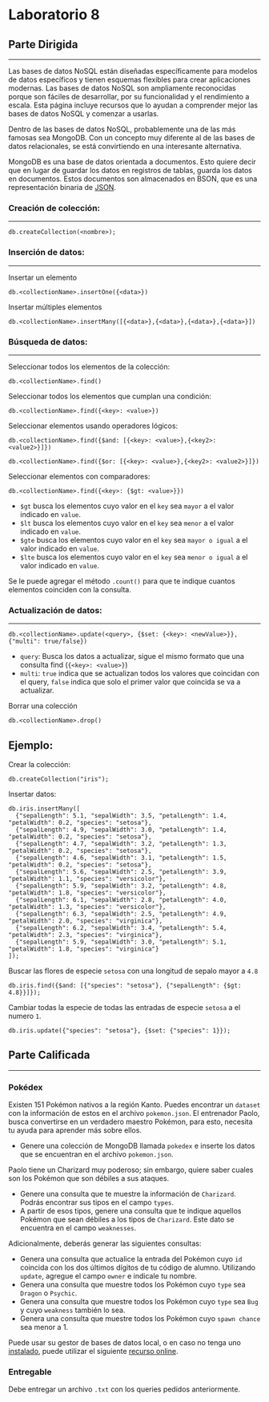 # Laboratorio 8
## Parte Dirigida
---

Las bases de datos NoSQL están diseñadas específicamente para modelos de datos específicos y tienen esquemas flexibles para crear aplicaciones modernas. Las bases de datos NoSQL son ampliamente reconocidas porque son fáciles de desarrollar, por su funcionalidad y el rendimiento a escala. Esta página incluye recursos que lo ayudan a comprender mejor las bases de datos NoSQL y comenzar a usarlas.

Dentro de las bases de datos NoSQL, probablemente una de las más famosas sea MongoDB. Con un concepto muy diferente al de las bases de datos relacionales, se está convirtiendo en una interesante alternativa.

MongoDB es una base de datos orientada a documentos. Esto quiere decir que en lugar de guardar los datos en registros de tablas, guarda los datos en documentos. Estos documentos son almacenados en BSON, que es una representación binaria de [JSON](https://beginnersbook.com/2015/04/json-tutorial/).

### Creación de colección:
---
```
db.createCollection(<nombre>);
```



### Inserción de datos:
---
Insertar un elemento
```
db.<collectionName>.insertOne({<data>})
```
Insertar múltiples elementos
```
db.<collectionName>.insertMany([{<data>},{<data>},{<data>},{<data>}])
```

### Búsqueda de datos:
---
Seleccionar todos los elementos de la colección:
```
db.<collectionName>.find()
```
Seleccionar todos los elementos que cumplan una condición:
```
db.<collectionName>.find({<key>: <value>})
```
Seleccionar elementos usando operadores lógicos:
```
db.<collectionName>.find({$and: [{<key>: <value>},{<key2>: <value2>}]})
```
```
db.<collectionName>.find({$or: [{<key>: <value>},{<key2>: <value2>}]})
```
Seleccionar elementos con comparadores:
```
db.<collectionName>.find({<key>: {$gt: <value>}})
```
- `$gt` busca los elementos cuyo valor en el `key` sea `mayor` a el valor indicado en `value`.
- `$lt` busca los elementos cuyo valor en el `key` sea `menor` a el valor indicado en `value`.
- `$gte` busca los elementos cuyo valor en el `key` sea `mayor o igual` a el valor indicado en `value`.
- `$lte` busca los elementos cuyo valor en el `key` sea `menor o igual` a el valor indicado en `value`.

Se le puede agregar el método `.count()` para que te indique cuantos elementos coinciden con la consulta.
### Actualización de datos:
---
```
db.<collectionName>.update(<query>, {$set: {<key>: <newValue>}}, {"multi": true/false})
```
- `query`: Busca los datos a actualizar, sigue el mismo formato que una consulta find (`{<key>: <value>}`)
- `multi`: `true` indica que se actualizan todos los valores que coincidan con el query, `false` indica que solo el primer valor que coincida se va a actualizar.

Borrar una colección
```
db.<collectionName>.drop()
```

## Ejemplo:
Crear la colección:

```
db.createCollection("iris");
```
Insertar datos:
```
db.iris.insertMany([
  {"sepalLength": 5.1, "sepalWidth": 3.5, "petalLength": 1.4, "petalWidth": 0.2, "species": "setosa"},
  {"sepalLength": 4.9, "sepalWidth": 3.0, "petalLength": 1.4, "petalWidth": 0.2, "species": "setosa"},
  {"sepalLength": 4.7, "sepalWidth": 3.2, "petalLength": 1.3, "petalWidth": 0.2, "species": "setosa"},
  {"sepalLength": 4.6, "sepalWidth": 3.1, "petalLength": 1.5, "petalWidth": 0.2, "species": "setosa"},
  {"sepalLength": 5.6, "sepalWidth": 2.5, "petalLength": 3.9, "petalWidth": 1.1, "species": "versicolor"},
  {"sepalLength": 5.9, "sepalWidth": 3.2, "petalLength": 4.8, "petalWidth": 1.8, "species": "versicolor"},
  {"sepalLength": 6.1, "sepalWidth": 2.8, "petalLength": 4.0, "petalWidth": 1.3, "species": "versicolor"},
  {"sepalLength": 6.3, "sepalWidth": 2.5, "petalLength": 4.9, "petalWidth": 2.0, "species": "virginica"},
  {"sepalLength": 6.2, "sepalWidth": 3.4, "petalLength": 5.4, "petalWidth": 2.3, "species": "virginica"},
  {"sepalLength": 5.9, "sepalWidth": 3.0, "petalLength": 5.1, "petalWidth": 1.8, "species": "virginica"}
]);
```
Buscar las flores de especie `setosa` con una longitud de sepalo mayor a `4.8`
```
db.iris.find({$and: [{"species": "setosa"}, {"sepalLength": {$gt: 4.8}}]});
```
Cambiar todas la especie de todas las entradas de especie `setosa` a el numero `1`.
```
db.iris.update({"species": "setosa"}, {$set: {"species": 1}});
```


## Parte Calificada
---

### Pokédex

Existen 151 Pokémon nativos a la región Kanto. Puedes encontrar un `dataset` con la información de estos en el archivo `pokemon.json`. El entrenador Paolo, busca convertirse en un verdadero maestro Pokémon, para esto, necesita tu ayuda para aprender más sobre ellos.

- Genere una colección de MongoDB llamada `pokedex` e inserte los datos que se encuentran en el archivo `pokemon.json`.

Paolo tiene un Charizard muy poderoso; sin embargo, quiere saber cuales son los Pokémon que son débiles a sus ataques.

- Genere una consulta que te muestre la información de `Charizard`. Podrás encontrar sus tipos en el campo `types`.
- A partir de esos tipos, genere una consulta que te indique aquellos Pokémon que sean débiles a los tipos de `Charizard`. Este dato se encuentra en el campo `weaknesses`.

Adicionalmente, deberás generar las siguientes consultas:
- Genera una consulta que actualice la entrada del Pokémon cuyo `id` coincida con los dos últimos dígitos de tu código de alumno. Utilizando `update`, agregue el campo `owner` e indicale tu nombre.
- Genera una consulta que muestre todos los Pokémon cuyo `type` sea `Dragon` o `Psychic`.
- Genera una consulta que muestre todos los Pokémon cuyo `type` sea `Bug` y cuyo `weakness` también lo sea.
- Genera una consulta que muestre todos los Pokémon cuyo `spawn chance` sea menor a 1.

Puede usar su gestor de bases de datos local, o en caso no tenga uno [instalado](https://www.mongodb.com/try/download/community), puede utilizar el siguiente [recurso online](https://www.pdbmbook.com/playground/mongo/wine/view/pgdb____1635317177_6178f5b93eac0).

### Entregable

Debe entregar un archivo `.txt` con los queries pedidos anteriormente.
